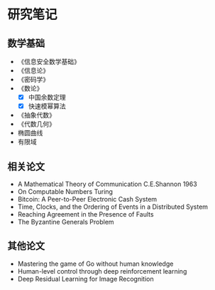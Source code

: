 # 研究笔记

[annotation]: [id] (2636cb50-f6c4-46b9-9eee-85868f8ac1ca)
[annotation]: [status] (protect)
[annotation]: [create_time] (2021-09-18 21:23:30)
[annotation]: [category] (读书笔记)
[annotation]: [tags] ()
[annotation]: [comments] (false)
[annotation]: [url] (http://blog.ccyg.studio/article/2636cb50-f6c4-46b9-9eee-85868f8ac1ca)

## 数学基础

- 《信息安全数学基础》
- 《信息论》
- 《密码学》
- 《数论》
    - [x] 中国余数定理
    - [x] 快速模幂算法
- 《抽象代数》
- 《代数几何》
- 椭圆曲线
- 有限域

## 相关论文

- A Mathematical Theory of Communication C.E.Shannon 1963
- On Computable Numbers Turing
- Bitcoin: A Peer-to-Peer Electronic Cash System
- Time, Clocks, and the Ordering of Events in a Distributed System
- Reaching Agreement in the Presence of Faults
- The Byzantine Generals Problem

## 其他论文

- Mastering the game of Go without human knowledge
- Human-level control through deep reinforcement learning
- Deep Residual Learning for Image Recognition
